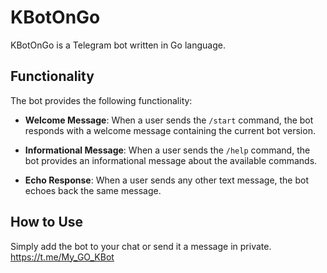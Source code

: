 # KBotOnGo

KBotOnGo is a Telegram bot written in Go language.

## Functionality

The bot provides the following functionality:

- **Welcome Message**: When a user sends the `/start` command, the bot responds with a welcome message containing the current bot version.

- **Informational Message**: When a user sends the `/help` command, the bot provides an informational message about the available commands.

- **Echo Response**: When a user sends any other text message, the bot echoes back the same message.

## How to Use

Simply add the bot to your chat or send it a message in private.
https://t.me/My_GO_KBot
